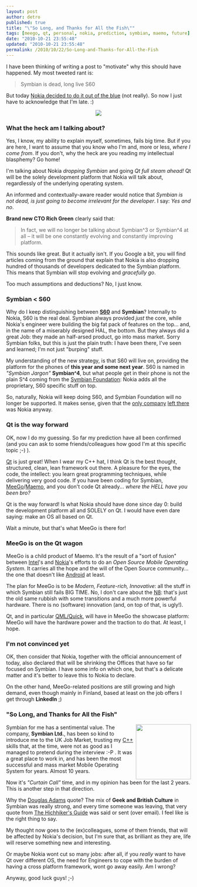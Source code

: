 ```yaml
---
layout: post
author: detro
published: true
title: "\"So Long, and Thanks for All the Fish\""
tags: [meego, qt, personal, nokia, prediction, symbian, maemo, future]
date: "2010-10-21 23:55:48"
updated: "2010-10-21 23:55:48"
permalink: /2010/10/22/So-Long-and-Thanks-for-All-the-Fish
---
```


I have been thinking of writing a post to "motivate" why this should have happened. My most tweeted rant is:

> Symbian is dead, long live S60

But today [Nokia decided to do it out of the blue](http://conversations.nokia.com/2010/10/21/nokia-focuses-on-qt-to-extend-reach-for-developers-make-mobile-experience-richer-for-users/) (not really). So now I just have to acknowledge that I'm late. :)

<div align="center">
<img src="http://www.definitivedowntempo.com/wp-content/uploads/2010/02/dolphins.jpg" />
</div>

### What the heck am I talking about?

Yes, I know, my ability to explain myself, sometimes, fails big time. But if you are here, I want to assume that you know who I'm and, more or less, _where I come from_. If you don't, why the heck are you reading my intellectual blasphemy? Go home!

I'm talking about Nokia _dropping Symbian_ and going _Qt full steam ahead!_ Qt will be the solely development platform that Nokia will talk about, regardlessly of the underlying operating system.

An informed and contextually-aware reader would notice that _Symbian is not dead, is just going to become irrelevant for the developer_.  I say: _Yes and no_.

**Brand new CTO Rich Green** clearly said that:

> In fact, we will no longer be talking about Symbian^3 or Symbian^4 at all – it will be one constantly evolving and constantly improving platform.

This sounds like great. But it actually isn't. If you Google a bit, you will find articles coming from the ground that explain that Nokia is also dropping hundred of thousands of developers dedicated to the Symbian platform. This means that Symbian will stop evolving and _gracefully go_.

Too much assumptions and deductions? No, I just know.

### Symbian < S60

Why do I keep distinguishing between **[S60](http://en.wikipedia.org/wiki/S60)** and **Symbian**? Internally to Nokia, S60 is the real deal. Symbian always provided _just_ the core, while Nokia's engineer were building the big fat pack of features on the top... and, in the name of a miserably designed HAL, the bottom. But they always did a great Job: they made an half-arsed product, go into mass market. Sorry Symbian folks, but this is just the plain truth: I have been there, I've seen and learned; I'm not just "burping" stuff.

My understanding of the new strategy, is that S60 will live on, providing the platform for the phones of **this year and some next year**. S60 is named in _"Symbian Jargon"_ **Symbian^4**, but what people get in their phone is not the plain S^4 coming from the [Symbian Foundation](http://www.symbian.org/): Nokia adds all the proprietary, S60 specific stuff on top.

So, naturally, Nokia will keep doing S60, and Symbian Foundation will no longer be supported. It makes sense, given that the [only company](http://www.mobilecrunch.com/2010/10/01/symbian-takes-another-hit-loses-support-from-samsung/) [left there](http://www.zdnet.co.uk/news/mobile-devices/2010/09/25/sony-ericsson-abandons-symbian-for-android-and-wp7-40090267/) was Nokia anyway.

### Qt is the way forward

OK, now I do my guessing. So far my prediction have all been confirmed (and you can ask to some friends/colleagues how good I'm at this specific topic ;-) ).

[Qt](http://qt.nokia.com) is just great! When I wear my C++ hat, I think Qt is the best thought, structured, clean, lean framework out there. A pleasure for the eyes, the code, the intellect: you learn great programming techniques, while delivering very good code. If you have been coding for Symbian, [MeeGo](http://meego.com/)/[Maemo](http://maemo.org/), and you don't code Qt already... _where the HELL have you been bro?_

Qt is the way forward! Is what Nokia should have done since day 0: build the development platform all and SOLELY on Qt. I would have even dare saying: make an OS all based on Qt.

Wait a minute, but that's what MeeGo is there for!

### MeeGo is on the Qt wagon

MeeGo is a child product of Maemo. It's the result of a "sort of fusion" between [Intel](http://www.intel.com/)'s and [Nokia](http://www.nokia.com/)'s efforts to do an _Open Source Mobile Operating System_. It carries all the hope and the will of the Open Source community... the one that doesn't like [Android](http://www.android.com) at least.

The plan for MeeGo is to be _Modern, Feature-rich, Innovative_: all the stuff in which Symbian still fails BIG TIME. No, I don't care about the [N8](http://events.nokia.com/NokiaN8/): that's just the old same rubbish with some transitions and a much more powerful hardware. There is no (software) innovation (and, on top of that, is ugly!).

Qt, and in particular [QML/Quick](http://qt.nokia.com/products/qt-quick/), will have in MeeGo the showcase platform: MeeGo will have the hardware power and the traction to do that. At least, I hope.

### I'm not convinced yet

OK, then consider that Nokia, together with the official announcement of today, also declared that will be shrinking the Offices that have so far focused on Symbian. I have some info on which one, but that's a delicate matter and it's better to leave this to Nokia to declare.

On the other hand, MeeGo-related positions are still growing and high demand, even though mainly in Finland, based at least on the job offers I get through **LinkedIn** ;)

### "So Long, and Thanks for All the Fish"
<img src="http://www.ozsticker.com/312-662-large/dont-panic-thumb.jpg" width="150" align="right" />

Symbian for me has a sentimental value. The company, **Symbian Ltd.**, has been so kind to introduce me to the UK Job Market, trusting my [C++](http://en.wikipedia.org/wiki/C%2B%2B) skills that, at the time, were not as good as I managed to pretend during the interview :-P . It was a great place to work in, and has been the most successful and mass market Mobile Operating System for years. Almost 10 years.

Now it's _"Curtain Call"_ time, and in my opinion has been for the last 2 years. This is another step in that direction.

Why the [Douglas Adams](http://en.wikiquote.org/wiki/Douglas_Adams) quote? The mix of **Geek and British Culture** in Symbian was really strong, and every time someone was leaving, that very quote from [The Hichhiker's Guide](http://en.wikipedia.org/wiki/The_Hitchhiker's_Guide_to_the_Galaxy) was said or sent (over email). I feel like is the right thing to say.

My thought now goes to the (ex)colleagues, some of them friends, that will be affected by Nokia's decision, but I'm sure that, as brilliant as they are, life will reserve something new and interesting.

Or maybe Nokia wont cut so many jobs: after all, if you _really_ want to have Qt over different OS, the need for Engineers to cope with the burden of having a cross platform framework, wont go away easily. Am I wrong?

Anyway, good luck guys! ;-)
